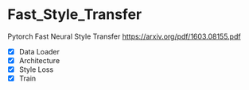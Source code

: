 # Fast_Style_Transfer
Pytorch Fast Neural Style Transfer https://arxiv.org/pdf/1603.08155.pdf

- [x] Data Loader
- [x] Architecture
- [x] Style Loss
- [x] Train
